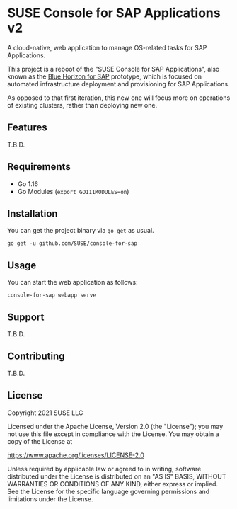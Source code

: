 # SUSE Console for SAP Applications v2

A cloud-native, web application to manage OS-related tasks for SAP Applications.

This project is a reboot of the "SUSE Console for SAP Applications", also known as the [Blue Horizon for SAP](https://github.com/SUSE/blue-horizon-for-sap) prototype, which is focused on automated infrastructure deployment and provisioning for SAP Applications.

As opposed to that first iteration, this new one will focus more on operations of existing clusters, rather than deploying new one.

## Features

T.B.D.

## Requirements

- Go 1.16
- Go Modules (`export GO111MODULES=on`)

## Installation

You can get the project binary via `go get` as usual.

```shell
go get -u github.com/SUSE/console-for-sap
```

## Usage

You can start the web application as follows:

```shell
console-for-sap webapp serve
```

## Support

T.B.D.

## Contributing

T.B.D.

## License

Copyright 2021 SUSE LLC

Licensed under the Apache License, Version 2.0 (the "License"); you may not use this file except in compliance with the License. You may obtain a copy of the License at

https://www.apache.org/licenses/LICENSE-2.0

Unless required by applicable law or agreed to in writing, software distributed under the License is distributed on an "AS IS" BASIS, WITHOUT WARRANTIES OR CONDITIONS OF ANY KIND, either express or implied. See the License for the specific language governing permissions and limitations under the License.
